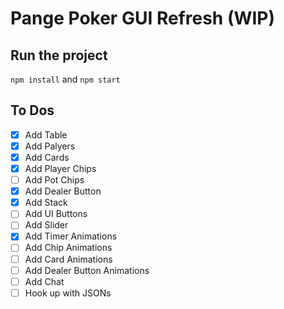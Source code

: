 # Pange Poker GUI Refresh (WIP)

## Run the project

`npm install` and `npm start`

## To Dos

- [x] Add Table
- [x] Add Palyers
- [x] Add Cards
- [x] Add Player Chips
- [ ] Add Pot Chips
- [x] Add Dealer Button
- [x] Add Stack
- [ ] Add UI Buttons
- [ ] Add Slider
- [x] Add Timer Animations
- [ ] Add Chip Animations
- [ ] Add Card Animations
- [ ] Add Dealer Button Animations
- [ ] Add Chat
- [ ] Hook up with JSONs
